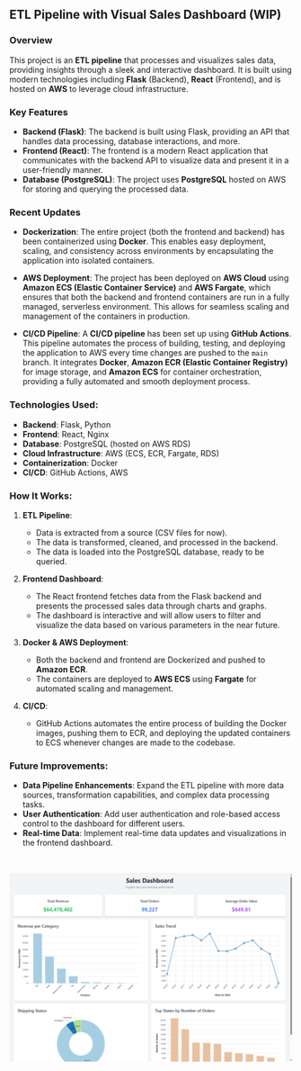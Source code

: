 ## ETL Pipeline with Visual Sales Dashboard (WIP)

### Overview
This project is an **ETL pipeline** that processes and visualizes sales data, providing insights through a sleek and interactive dashboard. It is built using modern technologies including **Flask** (Backend), **React** (Frontend), and is hosted on **AWS** to leverage cloud infrastructure.

### Key Features
- **Backend (Flask)**: The backend is built using Flask, providing an API that handles data processing, database interactions, and more.
- **Frontend (React)**: The frontend is a modern React application that communicates with the backend API to visualize data and present it in a user-friendly manner.
- **Database (PostgreSQL)**: The project uses **PostgreSQL** hosted on AWS for storing and querying the processed data.

### Recent Updates
- **Dockerization**: The entire project (both the frontend and backend) has been containerized using **Docker**. This enables easy deployment, scaling, and consistency across environments by encapsulating the application into isolated containers.
  
- **AWS Deployment**: The project has been deployed on **AWS Cloud** using **Amazon ECS (Elastic Container Service)** and **AWS Fargate**, which ensures that both the backend and frontend containers are run in a fully managed, serverless environment. This allows for seamless scaling and management of the containers in production.

- **CI/CD Pipeline**: A **CI/CD pipeline** has been set up using **GitHub Actions**. This pipeline automates the process of building, testing, and deploying the application to AWS every time changes are pushed to the `main` branch. It integrates **Docker**, **Amazon ECR (Elastic Container Registry)** for image storage, and **Amazon ECS** for container orchestration, providing a fully automated and smooth deployment process.

### Technologies Used:
- **Backend**: Flask, Python
- **Frontend**: React, Nginx
- **Database**: PostgreSQL (hosted on AWS RDS)
- **Cloud Infrastructure**: AWS (ECS, ECR, Fargate, RDS)
- **Containerization**: Docker
- **CI/CD**: GitHub Actions, AWS

### How It Works:
1. **ETL Pipeline**: 
    - Data is extracted from a source (CSV files for now).
    - The data is transformed, cleaned, and processed in the backend.
    - The data is loaded into the PostgreSQL database, ready to be queried.
   
2. **Frontend Dashboard**: 
    - The React frontend fetches data from the Flask backend and presents the processed sales data through charts and graphs.
    - The dashboard is interactive and will allow users to filter and visualize the data based on various parameters in the near future.

3. **Docker & AWS Deployment**:
    - Both the backend and frontend are Dockerized and pushed to **Amazon ECR**.
    - The containers are deployed to **AWS ECS** using **Fargate** for automated scaling and management.
  
4. **CI/CD**:
    - GitHub Actions automates the entire process of building the Docker images, pushing them to ECR, and deploying the updated containers to ECS whenever changes are made to the codebase.

### Future Improvements:
- **Data Pipeline Enhancements**: Expand the ETL pipeline with more data sources, transformation capabilities, and complex data processing tasks.
- **User Authentication**: Add user authentication and role-based access control to the dashboard for different users.
- **Real-time Data**: Implement real-time data updates and visualizations in the frontend dashboard.


<p>&nbsp;</p>

<img src="./client/images/Dashboard.png" alt="Dashboard preview" />
